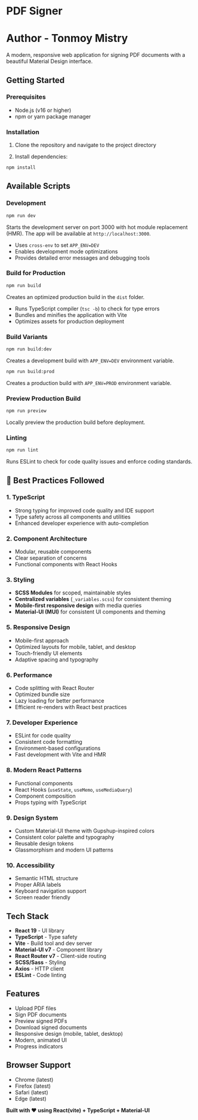 # PDF Signer
# Author - Tonmoy Mistry
A modern, responsive web application for signing PDF documents with a beautiful Material Design interface.

## Getting Started

### Prerequisites

- Node.js (v16 or higher)
- npm or yarn package manager

### Installation

1. Clone the repository and navigate to the project directory

2. Install dependencies:
```bash
npm install
```

## Available Scripts

### Development

```bash
npm run dev
```
Starts the development server on port 3000 with hot module replacement (HMR). The app will be available at `http://localhost:3000`.
- Uses `cross-env` to set `APP_ENV=DEV`
- Enables development mode optimizations
- Provides detailed error messages and debugging tools

### Build for Production

```bash
npm run build
```
Creates an optimized production build in the `dist` folder.
- Runs TypeScript compiler (`tsc -b`) to check for type errors
- Bundles and minifies the application with Vite
- Optimizes assets for production deployment

### Build Variants

```bash
npm run build:dev
```
Creates a development build with `APP_ENV=DEV` environment variable.

```bash
npm run build:prod
```
Creates a production build with `APP_ENV=PROD` environment variable.

### Preview Production Build

```bash
npm run preview
```
Locally preview the production build before deployment.

### Linting

```bash
npm run lint
```
Runs ESLint to check for code quality issues and enforce coding standards.

## 🎨 Best Practices Followed

### 1. **TypeScript**
- Strong typing for improved code quality and IDE support
- Type safety across all components and utilities
- Enhanced developer experience with auto-completion

### 2. **Component Architecture**
- Modular, reusable components
- Clear separation of concerns
- Functional components with React Hooks

### 3. **Styling**
- **SCSS Modules** for scoped, maintainable styles
- **Centralized variables** (`_variables.scss`) for consistent theming
- **Mobile-first responsive design** with media queries
- **Material-UI (MUI)** for consistent UI components and theming

### 5. **Responsive Design**
- Mobile-first approach
- Optimized layouts for mobile, tablet, and desktop
- Touch-friendly UI elements
- Adaptive spacing and typography

### 6. **Performance**
- Code splitting with React Router
- Optimized bundle size
- Lazy loading for better performance
- Efficient re-renders with React best practices

### 7. **Developer Experience**
- ESLint for code quality
- Consistent code formatting
- Environment-based configurations
- Fast development with Vite and HMR

### 8. **Modern React Patterns**
- Functional components
- React Hooks (`useState`, `useMemo`, `useMediaQuery`)
- Component composition
- Props typing with TypeScript

### 9. **Design System**
- Custom Material-UI theme with Gupshup-inspired colors
- Consistent color palette and typography
- Reusable design tokens
- Glassmorphism and modern UI patterns

### 10. **Accessibility**
- Semantic HTML structure
- Proper ARIA labels
- Keyboard navigation support
- Screen reader friendly

## Tech Stack

- **React 19** - UI library
- **TypeScript** - Type safety
- **Vite** - Build tool and dev server
- **Material-UI v7** - Component library
- **React Router v7** - Client-side routing
- **SCSS/Sass** - Styling
- **Axios** - HTTP client
- **ESLint** - Code linting

## Features

- Upload PDF files
- Sign PDF documents
- Preview signed PDFs
- Download signed documents
- Responsive design (mobile, tablet, desktop)
- Modern, animated UI
- Progress indicators

## Browser Support

- Chrome (latest)
- Firefox (latest)
- Safari (latest)
- Edge (latest)

**Built with ❤️ using React(vite) + TypeScript + Material-UI**

